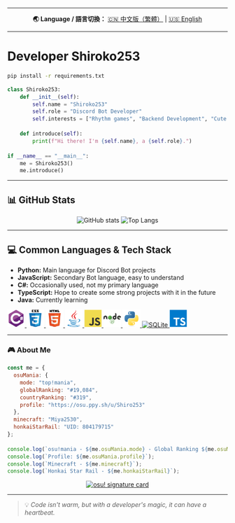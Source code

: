 <div align="center">

<hr>

<p>
  <strong>🌏 Language / 語言切換：</strong>
  <a href="doc/README.zh-tw.md">🇨🇳 中文版（繁體）</a> | 
  <a href="README.md">🇺🇸 English</a>
</p>

<hr>

</div>

# Developer Shiroko253

```bash
pip install -r requirements.txt
```

```python
class Shiroko253:
    def __init__(self):
        self.name = "Shiroko253"
        self.role = "Discord Bot Developer"
        self.interests = ["Rhythm games", "Backend Development", "Cute things"]
    
    def introduce(self):
        print(f"Hi there! I'm {self.name}, a {self.role}.")

if __name__ == "__main__":
    me = Shiroko253()
    me.introduce()
```

---

## 📊 GitHub Stats
<p align="center">
  <img src="https://github-readme-stats.vercel.app/api?username=Shiroko253&show_icons=true&theme=midnight-purple" alt="GitHub stats" height="165" />
  <img src="https://github-readme-stats.vercel.app/api/top-langs/?username=Shiroko253&layout=compact&theme=midnight-purple" alt="Top Langs" height="165" />
</p>

---

## 💻 Common Languages & Tech Stack

- **Python:** Main language for Discord Bot projects
- **JavaScript:** Secondary Bot language, easy to understand
- **C#:** Occasionally used, not my primary language
- **TypeScript:** Hope to create some strong projects with it in the future
- **Java:** Currently learning

<p align="left">
  <a href="https://www.w3schools.com/cs/" target="_blank" rel="noreferrer">
    <img src="https://raw.githubusercontent.com/devicons/devicon/master/icons/csharp/csharp-original.svg" alt="C#" width="40" height="40"/>
  </a>
  <a href="https://www.w3schools.com/css/" target="_blank" rel="noreferrer">
    <img src="https://raw.githubusercontent.com/devicons/devicon/master/icons/css3/css3-original-wordmark.svg" alt="CSS3" width="40" height="40"/>
  </a>
  <a href="https://www.w3.org/html/" target="_blank" rel="noreferrer">
    <img src="https://raw.githubusercontent.com/devicons/devicon/master/icons/html5/html5-original-wordmark.svg" alt="HTML5" width="40" height="40"/>
  </a>
  <a href="https://www.java.com" target="_blank" rel="noreferrer">
    <img src="https://raw.githubusercontent.com/devicons/devicon/master/icons/java/java-original.svg" alt="Java" width="40" height="40"/>
  </a>
  <a href="https://developer.mozilla.org/en-US/docs/Web/JavaScript" target="_blank" rel="noreferrer">
    <img src="https://raw.githubusercontent.com/devicons/devicon/master/icons/javascript/javascript-original.svg" alt="JavaScript" width="40" height="40"/>
  </a>
  <a href="https://nodejs.org" target="_blank" rel="noreferrer">
    <img src="https://raw.githubusercontent.com/devicons/devicon/master/icons/nodejs/nodejs-original-wordmark.svg" alt="Node.js" width="40" height="40"/>
  </a>
  <a href="https://www.python.org" target="_blank" rel="noreferrer">
    <img src="https://raw.githubusercontent.com/devicons/devicon/master/icons/python/python-original.svg" alt="Python" width="40" height="40"/>
  </a>
  <a href="https://www.sqlite.org/" target="_blank" rel="noreferrer">
    <img src="https://www.vectorlogo.zone/logos/sqlite/sqlite-icon.svg" alt="SQLite" width="40" height="40"/>
  </a>
  <a href="https://www.typescriptlang.org/" target="_blank" rel="noreferrer">
    <img src="https://raw.githubusercontent.com/devicons/devicon/master/icons/typescript/typescript-original.svg" alt="TypeScript" width="40" height="40"/>
  </a>
</p>

---

### 🎮 About Me
```js
const me = {
  osuMania: {
    mode: "top!mania",
    globalRanking: "#19,084",
    countryRanking: "#319",
    profile: "https://osu.ppy.sh/u/Shiro253"
  },
  minecraft: "Miya2530",
  honkaiStarRail: "UID: 804179715"
};

console.log(`osu!mania - ${me.osuMania.mode} - Global Ranking ${me.osuMania.globalRanking}, Country Ranking ${me.osuMania.countryRanking}`);
console.log(`Profile: ${me.osuMania.profile}`);
console.log(`Minecraft - ${me.minecraft}`);
console.log(`Honkai Star Rail - ${me.honkaiStarRail}`);
```
<p align="center"> <a href="https://osu.ppy.sh/u/Shiro253"> <img src="https://osu-sig.vercel.app/card?user=Shiro253&mode=mania&lang=en&animation=true&w=580&h=337" alt="osu! signature card"> </a> </p>

---

> 💡 *Code isn't warm, but with a developer's magic, it can have a heartbeat.*
